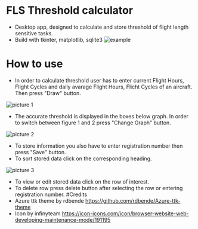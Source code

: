 # FLS Threshold calculator
* Desktop app, designed to calculate and store threshold of flight length sensitive tasks.
* Build with tkinter, matplotlib, sqlite3
![example](https://i.imgur.com/v6YouT7.png)
# How to use
* In order to calculate threshold user has to enter current Flight Hours, Flight Cycles and daily avarage Flight Hours, Flicht Cycles of an aircraft.
Then press "Draw" button.

![picture 1](https://i.imgur.com/wNvY1Mb.png)
* The accurate threshold is displayed in the boxes below graph.
In order to switch between figure 1 and 2 press "Change Graph" button.

![picture 2](https://i.imgur.com/2qhsz3K.png)

* To store information you also have to enter registration number then press "Save" button.
* To sort stored data click on the corresponding heading.

![picture 3](https://i.imgur.com/zg5YDxS.png)

* To view or edit stored data click on the row of interest.
* To delete row press delete button after selecting the row or entering registration number.
#Credits
* Azure ttk theme by rdbende https://github.com/rdbende/Azure-ttk-theme
* Icon by infinyteam https://icon-icons.com/icon/browser-website-web-developing-maintenance-mode/191195
